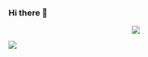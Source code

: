 ### Hi there 👋
<p align="center">
  <img src="https://media.giphy.com/media/MM0Jrc8BHKx3y/source.gif"/>
</p>
<img
  src="https://cr-ss-service.azurewebsites.net/api/ScreenShot?widget=summary&username=alissonfelipe1234&badges=2&show-avatar=false&style=--header-bg-color:%23000;--border-radius:10px"
/>
